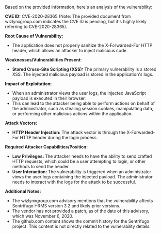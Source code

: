 Based on the provided information, here's an analysis of the vulnerability:

**CVE ID:** CVE-2020-28365 (Note: The provided document from wizlynxgroup.com indicates the CVE ID is pending, but it's highly likely referring to CVE-2020-28365).

**Root Cause of Vulnerability:**
* The application does not properly sanitize the X-Forwarded-For HTTP header, which allows an attacker to inject malicious code.

**Weaknesses/Vulnerabilities Present:**
* **Stored Cross-Site Scripting (XSS):** The primary vulnerability is a stored XSS. The injected malicious payload is stored in the application's logs.

**Impact of Exploitation:**
* When an administrator views the user logs, the injected JavaScript payload is executed in their browser.
* This can lead to the attacker being able to perform actions on behalf of the administrator, such as stealing session cookies, manipulating data, or performing other malicious actions within the application.

**Attack Vectors:**
* **HTTP Header Injection:** The attack vector is through the X-Forwarded-For HTTP header during the login process.

**Required Attacker Capabilities/Position:**
* **Low Privileges:** The attacker needs to have the ability to send crafted HTTP requests, which could be a user attempting to login, or other methods to send the header.
* **User Interaction:** The vulnerability is triggered when an administrator views the user logs containing the injected payload. The administrator needs to interact with the logs for the attack to be successful.

**Additional Notes:**
* The wizlynxgroup.com advisory mentions that the vulnerability affects Sentrifugo HRMS version 3.2 and likely prior versions.
* The vendor has not provided a patch, as of the date of this advisory, which was November 6, 2020.
* The github.com content shows the commit history for the Sentrifugo project. This content is not directly related to the vulnerability details.